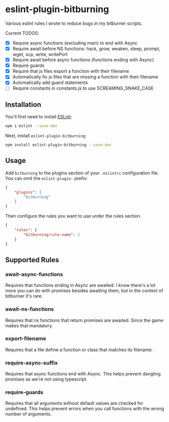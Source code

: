 # eslint-plugin-bitburning

Various eslint rules I wrote to reduce bugs in my bitburner scripts.

Current TODOS:

- [x] Require async functions (excluding main) to end with Async
- [x] Require await before NS functions: hack, grow, weaken, sleep, prompt, wget, scp, write, writePort
- [x] Require await before async functions (functions ending with Async)
- [x] Require guards
- [x] Require that js files export a function with their filename
- [x] Automatically fix js files that are missing a function with their filename
- [x] Automatically add guard statements
- [ ] Require constants in constants.js to use SCREAMING_SNAKE_CASE

## Installation

You'll first need to install [ESLint](https://eslint.org/):

```sh
npm i eslint --save-dev
```

Next, install `eslint-plugin-bitburning`:

```sh
npm install eslint-plugin-bitburning --save-dev
```

## Usage

Add `bitburning` to the plugins section of your `.eslintrc` configuration file. You can omit the `eslint-plugin-` prefix:

```json
{
    "plugins": [
        "bitburning"
    ]
}
```


Then configure the rules you want to use under the rules section.

```json
{
    "rules": {
        "bitburning/rule-name": 2
    }
}
```

## Supported Rules

### await-async-functions

Requires that functions ending in Async are awaited. I know there's a lot more you can do with promises besides awaiting them, but in the context of bitburner it's rare.

### await-ns-functions

Requires that ns functions that return promises are awaited. Since the game makes that mandatory.

### export-filename

Requires that a file define a function or class that matches its filename.

### require-async-suffix

Requires that async functions end with Async. This helps prevent dangling promises as we're not using typescript.

### require-guards

Requires that all arguments without default values are checked for undefined. This helps prevent errors when you call functions with the wrong number of arguments.
